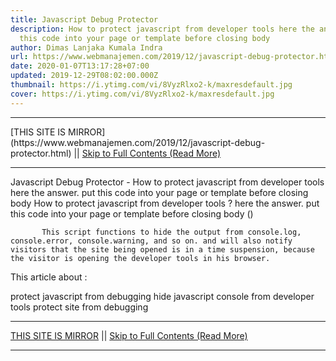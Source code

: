 ```yaml
---
title: Javascript Debug Protector
description: How to protect javascript from developer tools here the answer. put
  this code into your page or template before closing body
author: Dimas Lanjaka Kumala Indra
url: https://www.webmanajemen.com/2019/12/javascript-debug-protector.html
date: 2020-01-07T13:17:28+07:00
updated: 2019-12-29T08:02:00.000Z
thumbnail: https://i.ytimg.com/vi/8VyzRlxo2-k/maxresdefault.jpg
cover: https://i.ytimg.com/vi/8VyzRlxo2-k/maxresdefault.jpg
---
```


<hr/> [THIS SITE IS MIRROR](https://www.webmanajemen.com/2019/12/javascript-debug-protector.html) || <a href="https://www.webmanajemen.com/2019/12/javascript-debug-protector.html" rel="follow" class="button" id="read-more">Skip to Full Contents (Read More)</a> <hr/> Javascript Debug Protector - How to protect javascript from developer tools here the answer. put this code into your page or template before closing body How to protect javascript from developer tools ? here the answer.   
  put this code into your page or template before closing body (</body>) 

<script src="https://cdn.jsdelivr.net/gh/dimaslanjaka/Web-Manajemen@master/js/protector.js" async></script>

           This script functions to hide the output from console.log, console.error, console.warning, and so on. and will also notify visitors that the site being opened is in a time suspension, because the visitor is opening the developer tools in his browser.

This article about :

protect javascript from debugging
hide javascript console from developer tools
protect site from debugging <hr/> [THIS SITE IS MIRROR](https://www.webmanajemen.com/2019/12/javascript-debug-protector.html) || <a href="https://www.webmanajemen.com/2019/12/javascript-debug-protector.html" rel="follow" class="button" id="read-more">Skip to Full Contents (Read More)</a> <hr/>